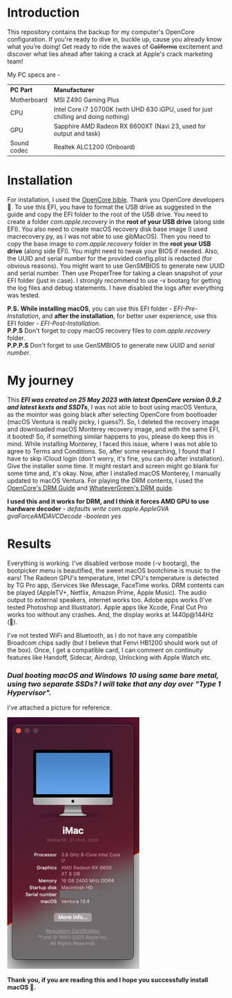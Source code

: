 # Introduction

This repository contains the backup for my computer's OpenCore configuration.
If you're ready to dive in, buckle up, cause you already know what you're doing! Get ready to ride the waves of ~~California~~ excitement and discover what lies ahead after taking a crack at Apple's crack marketing team!

My PC specs are -

<table>
  <tr>
    <th align="left">PC Part</th>
    <th align="left">Manufacturer</th> 
  </tr>
  <tr>
    <td>Motherboard</td>
    <td>MSI Z490 Gaming Plus</td>
  </tr>
  <tr>
    <td>CPU</td>
    <td>Intel Core i7 10700K (with UHD 630 iGPU, used for just chilling and doing nothing)</td>
  </tr>
    <tr>
    <td>GPU</td>
    <td>Sapphire AMD Radeon RX 6600XT (Navi 23, used for output and task)</td>
  </tr>
    <tr>
    <td>Sound codec</td>
    <td>Realtek ALC1200 (Onboard)</td>
  </tr>
</table>

# Installation

For installation, I used the [OpenCore bible](https://dortania.github.io/OpenCore-Install-Guide/). Thank you OpenCore developers 🙏.
To use this EFI, you have to format the USB drive as suggested in the guide and copy the EFI folder to the root of the USB drive.
You need to create a folder _com.apple.recovery_ in the **root of your USB drive** (along side EFI).
You also need to create macOS recovery disk base image (I used macrecovery.py, as I was not able to use gibMacOS). Then you need to copy the base image to _com.apple.recovery_ folder in the **root your USB drive** (along side EFI).
You might need to tweak your BIOS if needed.
Also, the UUID and serial number for the provided config.plist is redacted (for obvious reasons). You might want to use GenSMBIOS to generate new UUID and serial number. Then use ProperTree for taking a clean snapshot of your EFI folder (just in case). I strongly recommend to use -v bootarg for getting the log files and debug statements. I have disabled the logs after everything was tested.

**P.S.** **While installing macOS**, you can use this EFI folder - _EFI-Pre-Installation_, and **after the installation**, for better user experience, use this EFI folder - _EFI-Post-Installation_.
<br>
**P.P.S** Don't forget to copy macOS recovery files to _com.apple.recovery_ folder.
<br>
**P.P.P.S** Don't forget to use GenSMBIOS to generate new _UUID_ and _serial number_.

# My journey

This **_EFI was created on 25 May 2023 with latest OpenCore version 0.9.2 and latest kexts and SSDTs_**, I was not able to boot using macOS Ventura, as the mointor was going black after selecting OpenCore from bootloader (macOS Ventura is really picky, I guess?). So, I deleted the recovery image and downloaded macOS Monterey recovery image, and with the same EFI, it booted! So, if something similar happens to you, please do keep this in mind. While installing Monterey, I faced this issue, where I was not able to agree to Terms and Conditions. So, after some researching, I found that I have to skip iCloud login (don't worry, it's fine, you can do after installation). Give the installer some time. It might restart and screen might go blank for some time and, it's okay. Now, after I installed macOS Monterey, I manually updated to macOS Ventura. For playing the DRM contents, I used the [OpenCore's DRM Guide](https://dortania.github.io/OpenCore-Post-Install/universal/drm.html#testing-drm) and [WhateverGreen's DRM guide](https://github.com/acidanthera/WhateverGreen/blob/master/Manual/FAQ.Chart.md).

**I used this and it works for DRM, and I think it forces AMD GPU to use hardware decoder** - _defaults write com.apple.AppleGVA gvaForceAMDAVCDecode -boolean yes_

# Results

Everything is working. I've disabled verbose mode (-v bootarg), the bootpicker menu is beautified, the sweet macOS bootchime is music to the ears!
The Radeon GPU's temperature, Intel CPU's temperature is detected by TG Pro app, iServices like iMessage, FaceTime works. DRM contents can be played (AppleTV+, Netflix, Amazon Prime, Apple Music). The audio output to external speakers, internet works too. Adobe apps works (I've tested Photoshop and Illustrator). Apple apps like Xcode, Final Cut Pro works too without any crashes. And, the display works at 1440p@144Hz (🙈).

I've not tested WiFi and Bluetooth, as I do not have any compatible Broadcom chips sadly (but I believe that Fenvi HB1200 should work out of the box). Once, I get a compatible card, I can comment on continuity features like Handoff, Sidecar, Airdrop, Unlocking with Apple Watch etc.

### **_Dual booting macOS and Windows 10 using same bare metal, using two separate SSDs? I will take that any day over "Type 1 Hypervisor"._**

I've attached a picture for reference.

![A picture showing "About This Mac details" with redacted serial number](about-this-mac.png)

**Thank you, if you are reading this and I hope you successfully install macOS 🤞.**
